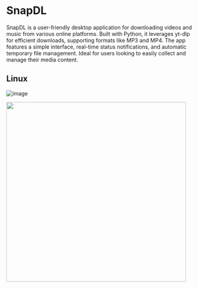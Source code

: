 # SnapDL
SnapDL is a user-friendly desktop application for downloading videos and music from various online platforms. Built with Python, it leverages yt-dlp for efficient downloads, supporting formats like MP3 and MP4. The app features a simple interface, real-time status notifications, and automatic temporary file management. Ideal for users looking to easily collect and manage their media content.

## Linux
![image](https://github.com/user-attachments/assets/5059cec2-50ce-4ec3-95ee-b19b534123ef)


<img src="https://github.com/user-attachments/assets/78642a7e-c964-455f-b54f-a15a9f0a3036" width=473>
